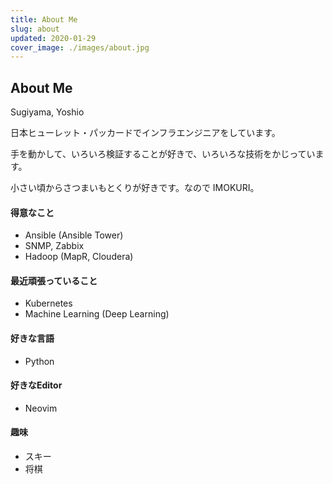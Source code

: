 ```yaml
---
title: About Me
slug: about
updated: 2020-01-29
cover_image: ./images/about.jpg
---
```


## About Me

Sugiyama, Yoshio

日本ヒューレット・パッカードでインフラエンジニアをしています。

手を動かして、いろいろ検証することが好きで、いろいろな技術をかじっています。

小さい頃からさつまいもとくりが好きです。なので IMOKURI。

#### 得意なこと

- Ansible (Ansible Tower)
- SNMP, Zabbix
- Hadoop (MapR, Cloudera)

#### 最近頑張っていること

- Kubernetes
- Machine Learning (Deep Learning)

#### 好きな言語

- Python

#### 好きなEditor

- Neovim

#### 趣味

- スキー
- 将棋
